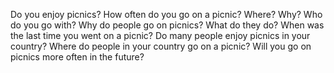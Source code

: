 Do you enjoy picnics?
How often do you go on a picnic? Where? Why?
Who do you go with?
Why do people go on picnics?
What do they do?
When was the last time you went on a picnic?
Do many people enjoy picnics in your country?
Where do people in your country go on a picnic?
Will you go on picnics more often in the future?
